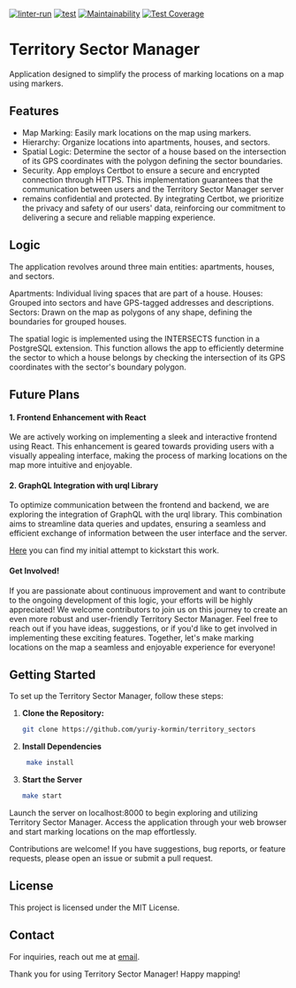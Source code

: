[![linter-run](https://github.com/yuriy-kormin/territory_sectors/actions/workflows/linter-run.yml/badge.svg)](https://github.com/yuriy-kormin/territory_sectors/actions/workflows/linter-run.yml)
[![test](https://github.com/yuriy-kormin/territory_sectors/actions/workflows/django-test.yml/badge.svg)](https://github.com/yuriy-kormin/territory_sectors/actions/workflows/django-test.yml)
[![Maintainability](https://api.codeclimate.com/v1/badges/9c7062dd68f9f445a56e/maintainability)](https://codeclimate.com/github/yuriy-kormin/territory_sectors/maintainability)
[![Test Coverage](https://api.codeclimate.com/v1/badges/9c7062dd68f9f445a56e/test_coverage)](https://codeclimate.com/github/yuriy-kormin/territory_sectors/test_coverage)

# Territory Sector Manager

Application designed to simplify the process of marking locations on a map using markers.

## Features

- Map Marking: Easily mark locations on the map using markers.
- Hierarchy: Organize locations into apartments, houses, and sectors.
- Spatial Logic: Determine the sector of a house based on the intersection of its GPS coordinates 
with the polygon defining the sector boundaries.
- Security. App employs Certbot to ensure a secure and encrypted connection through HTTPS. 
This implementation guarantees that the communication between users and the Territory Sector Manager server 
- remains confidential and protected. By integrating Certbot, we prioritize the privacy and safety of our users' data, reinforcing our commitment to delivering a secure and reliable mapping experience. 

## Logic

The application revolves around three main entities: apartments, houses, and sectors.

Apartments: Individual living spaces that are part of a house.
Houses: Grouped into sectors and have GPS-tagged addresses and descriptions.
Sectors: Drawn on the map as polygons of any shape, defining the boundaries for grouped houses.


The spatial logic is implemented using the INTERSECTS function in a PostgreSQL extension.
This function allows the app to efficiently determine the sector to which a house belongs by 
checking the intersection of its GPS coordinates with the sector's boundary polygon.

## Future Plans
#### 1. Frontend Enhancement with React
We are actively working on implementing a sleek and interactive frontend using React. 
This enhancement is geared towards providing users with a visually appealing interface, 
making the process of marking locations on the map more intuitive and enjoyable.

#### 2. GraphQL Integration with urql Library
To optimize communication between the frontend and backend, we are exploring the integration of 
GraphQL with the urql library. This combination aims to streamline data queries and updates,
ensuring a seamless and efficient exchange of information between the user interface and the server.

[Here](https://github.com/yuriy-kormin/graphene_react) you can find my initial attempt to kickstart 
this work.


#### Get Involved!
If you are passionate about continuous improvement and want to contribute to the ongoing development 
of this logic, your efforts will be highly appreciated!
We welcome contributors to join us on this journey to create an even more robust and user-friendly
Territory Sector Manager.
Feel free to reach out if you have ideas, suggestions, or if you'd like to get involved in
implementing these exciting features. Together, let's make marking locations on the map a seamless 
and enjoyable experience for everyone!

## Getting Started

To set up the Territory Sector Manager, follow these steps:

1. **Clone the Repository:**
   ```bash
   git clone https://github.com/yuriy-kormin/territory_sectors
   ```
2. **Install Dependencies**
   ```bash
    make install
   ```
3. **Start the Server**
    ```bash
   make start
   ```
Launch the server on localhost:8000 to begin exploring and utilizing Territory Sector Manager. 
Access the application through your web browser and start marking locations on the map effortlessly.


Contributions are welcome! If you have suggestions, bug reports, or feature requests, 
please open an issue or submit a pull request.

## License

This project is licensed under the MIT License.

## Contact

For inquiries, reach out me at [email](yuriy.kormin@gmail.com).

Thank you for using Territory Sector Manager! Happy mapping!